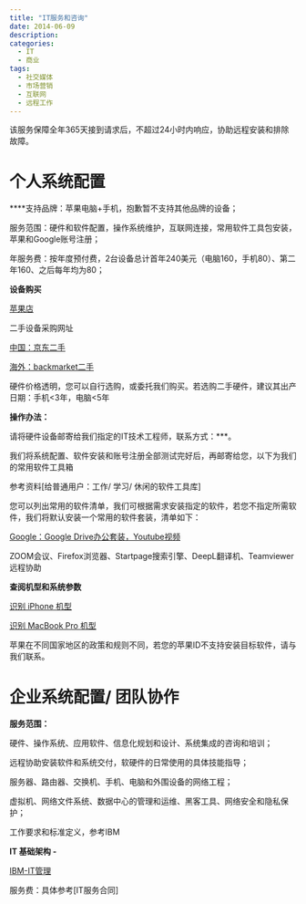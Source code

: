 ```yaml
---
title: "IT服务和咨询"
date: 2014-06-09
description: 
categories:
  - IT
  - 商业
tags:
  - 社交媒体
  - 市场营销
  - 互联网
  - 远程工作
---
```


该服务保障全年365天接到请求后，不超过24小时内响应，协助远程安装和排除故障。

# 个人系统**配置**

****支持品牌：苹果电脑+手机，抱歉暂不支持其他品牌的设备；

服务范围：硬件和软件配置，操作系统维护，互联网连接，常用软件工具包安装，苹果和Google账号注册；

年服务费：按年度预付费，2台设备总计首年240美元（电脑160，手机80）、第二年160、之后每年均为80；

**设备购买**

[苹果店](https://www.apple.com.cn/)

二手设备采购网址 

[中国：京东二手](https://2.jd.com/)

[海外：backmarket二手](https://www.backmarket.com/en-us)

硬件价格透明，您可以自行选购，或委托我们购买。若选购二手硬件，建议其出产日期：手机<3年，电脑<5年

**操作办法：**

请将硬件设备邮寄给我们指定的IT技术工程师，联系方式：***。

我们将系统配置、软件安装和账号注册全部测试完好后，再邮寄给您，以下为我们的常用软件工具箱 

参考资料[给普通用户：工作/ 学习/ 休闲的软件工具库]

您可以列出常用的软件清单，我们可根据需求安装指定的软件，若您不指定所需软件，我们将默认安装一个常用的软件套装，清单如下：

[Google：Google Drive办公套装，Youtube视频](https://about.google/products/#all-products)

ZOOM会议、Firefox浏览器、Startpage搜索引擎、DeepL翻译机、Teamviewer远程协助

**查阅机型和系统参数**

[识别 iPhone 机型](https://support.apple.com/zh-cn/HT201296)

[识别 MacBook Pro 机型](https://support.apple.com/zh-cn/HT201300)

苹果在不同国家地区的政策和规则不同，若您的苹果ID不支持安装目标软件，请与我们联系。

# 企业系统配置/ 团队协作

**服务范围：**

硬件、操作系统、应用软件、信息化规划和设计、系统集成的咨询和培训；

远程协助安装软件和系统交付，软硬件的日常使用的具体技能指导；

服务器、路由器、交换机、手机、电脑和外围设备的网络工程；

虚拟机、网络文件系统、数据中心的管理和运维、黑客工具、网络安全和隐私保护；

工作要求和标准定义，参考IBM

**IT 基础架构 -** 

[IBM-IT管理](https://www.ibm.com/cn-zh/topics/it-management)

服务费：具体参考[IT服务合同]
